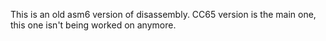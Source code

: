 This is an old asm6 version of disassembly. CC65 version is the main one, this one isn't being worked on anymore.